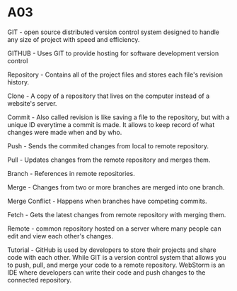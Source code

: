 # A03

GIT - open source distributed version control system designed to handle any size of project with speed and efficiency.

GITHUB - Uses GIT to provide hosting for software development version control

Repository - Contains all of the project files and stores each file's revision history. 

Clone - A copy of a repository that lives on the computer instead of a website's server.

Commit - Also called revision is like saving a file to the repository, but with a unique ID everytime a commit is made. It allows to keep record of what changes were made when and by who. 

Push - Sends the commited changes from local to remote repository. 

Pull - Updates changes from the remote repository and merges them. 

Branch - References in remote repositories. 

Merge - Changes from two or more branches are merged into one branch.

Merge Conflict - Happens when branches have competing commits. 

Fetch - Gets the latest changes from remote repository with merging them.

Remote - common repository hosted on a server where many people can edit and view each other's changes.

Tutorial - GitHub is used by developers to store their projects and share code with each other. While GIT is a version control system that allows you to push, pull, and merge your code to a remote repository. WebStorm is an IDE where developers can write their code and push changes to the connected repository.   
